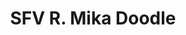 ---
title: SFV R. Mika Doodle
year: 2020
filename: 2020_sfv_mika_doodle.png
image: ./images/2020_sfv_mika_doodle.png
---